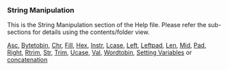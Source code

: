 <div class="section">

<div class="titlepage">

<div>

<div>

### <span id="string_manipulation"></span>String Manipulation

</div>

</div>

</div>

This is the String Manipulation section of the Help file. Please refer
the sub-sections for details using the contents/folder view.

<a href="asc" class="link" title="Asc">Asc</a>,
<a href="bytetobin" class="link" title="ByteToBin">Bytetobin</a>,
<a href="chr" class="link" title="Chr">Chr</a>,
<a href="fill" class="link" title="Fill">Fill</a>,
<a href="hex" class="link" title="Hex">Hex</a>,
<a href="instr" class="link" title="Instr">Instr</a>,
<a href="lcase" class="link" title="LCase">Lcase</a>,
<a href="left" class="link" title="Left">Left</a>,
<a href="leftpad" class="link" title="LeftPad">Leftpad</a>,
<a href="len" class="link" title="Len">Len</a>,
<a href="mid" class="link" title="Mid">Mid</a>,
<a href="pad" class="link" title="Pad">Pad</a>,
<a href="right" class="link" title="Right">Right</a>,
<a href="rtrim" class="link" title="Rtrim">Rtrim</a>,
<a href="str" class="link" title="Str">Str</a>,
<a href="trim" class="link" title="Trim">Trim</a>,
<a href="ucase" class="link" title="UCase">Ucase</a>,
<a href="val" class="link" title="Val">Val</a>,
<a href="wordtobin" class="link" title="WordToBin">Wordtobin</a>,
<a href="setting_variables" class="link" title="Setting Variables">Setting Variables</a>
or
<a href="concatenation" class="link" title="Concatenation">concatenation</a>

</div>

